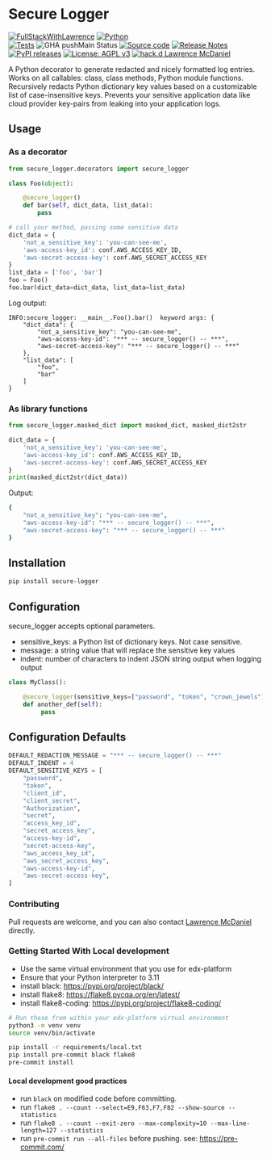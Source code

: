 # Secure Logger

[![FullStackWithLawrence](https://a11ybadges.com/badge?text=FullStackWithLawrence&badgeColor=orange&logo=youtube&logoColor=282828)](https://www.youtube.com/@FullStackWithLawrence)
[![Python](https://a11ybadges.com/badge?logo=python)](https://www.python.org/)<br>
[![Tests](https://github.com/FullStackWithLawrence/secure-logger/actions/workflows/tests.yml/badge.svg)](https://github.com/FullStackWithLawrence/secure-logger/actions)
![GHA pushMain Status](https://img.shields.io/github/actions/workflow/status/FullStackWithLawrence/secure-logger/pushMain.yml?branch=main)
[![Source
code](https://img.shields.io/static/v1?logo=github&label=Git&style=flat-square&color=brightgreen&message=Source%20code)](https://github.com/FullStackWithLawrence/secure-logger)
[![Release Notes](https://img.shields.io/github/release/FullStackWithLawrence/secure-logger)](https://github.com/FullStackWithLawrence/secure-logger/releases)
[![PyPI
releases](https://img.shields.io/pypi/v/secure-logger?logo=python&logoColor=white)](https://pypi.org/project/secure-logger)
[![License: AGPL
v3](https://img.shields.io/badge/License-AGPL_v3-blue.svg)](https://www.gnu.org/licenses/agpl-3.0)
[![hack.d Lawrence
McDaniel](https://img.shields.io/badge/hack.d-Lawrence%20McDaniel-orange.svg)](https://lawrencemcdaniel.com)

A Python decorator to generate redacted and nicely formatted log
entries. Works on all callables: class, class methods, Python module
functions. Recursively redacts Python dictionary key values based on a
customizable list of case-insensitive keys. Prevents your sensitive
application data like cloud provider key-pairs from leaking into your
application logs.

## Usage

### As a decorator

``` python
from secure_logger.decorators import secure_logger

class Foo(object):

    @secure_logger()
    def bar(self, dict_data, list_data):
        pass

# call your method, passing some sensitive data
dict_data = {
    'not_a_sensitive_key': 'you-can-see-me',
    'aws-access-key_id': conf.AWS_ACCESS_KEY_ID,
    'aws-secret-access-key': conf.AWS_SECRET_ACCESS_KEY
}
list_data = ['foo', 'bar']
foo = Foo()
foo.bar(dict_data=dict_data, list_data=list_data)
```

Log output:

``` log
INFO:secure_logger: __main__.Foo().bar()  keyword args: {
    "dict_data": {
        "not_a_sensitive_key": "you-can-see-me",
        "aws-access-key-id": "*** -- secure_logger() -- ***",
        "aws-secret-access-key": "*** -- secure_logger() -- ***"
    },
    "list_data": [
        "foo",
        "bar"
    ]
}
```

### As library functions

``` python
from secure_logger.masked_dict import masked_dict, masked_dict2str

dict_data = {
    'not_a_sensitive_key': 'you-can-see-me',
    'aws-access-key_id': conf.AWS_ACCESS_KEY_ID,
    'aws-secret-access-key': conf.AWS_SECRET_ACCESS_KEY
}
print(masked_dict2str(dict_data))
```

Output:

``` bash
{
    "not_a_sensitive_key": "you-can-see-me",
    "aws-access-key-id": "*** -- secure_logger() -- ***",
    "aws-secret-access-key": "*** -- secure_logger() -- ***"
}
```

## Installation

``` bash
pip install secure-logger
```

## Configuration

secure_logger accepts optional parameters.

-   sensitive_keys: a Python list of dictionary keys. Not case
    sensitive.
-   message: a string value that will replace the sensitive key values
-   indent: number of characters to indent JSON string output when
    logging output

``` python
class MyClass():

    @secure_logger(sensitive_keys=["password", "token", "crown_jewels"], message="***", indent=4)
    def another_def(self):
         pass
```

## Configuration Defaults

``` python
DEFAULT_REDACTION_MESSAGE = "*** -- secure_logger() -- ***"
DEFAULT_INDENT = 4
DEFAULT_SENSITIVE_KEYS = [
    "password",
    "token",
    "client_id",
    "client_secret",
    "Authorization",
    "secret",
    "access_key_id",
    "secret_access_key",
    "access-key-id",
    "secret-access-key",
    "aws_access_key_id",
    "aws_secret_access_key",
    "aws-access-key-id",
    "aws-secret-access-key",
]
```

### Contributing

Pull requests are welcome, and you can also contact [Lawrence
McDaniel](https://lawrencemcdaniel.com/contact) directly.

### Getting Started With Local development

-   Use the same virtual environment that you use for edx-platform
-   Ensure that your Python interpreter to 3.11
-   install black: <https://pypi.org/project/black/>
-   install flake8: <https://flake8.pycqa.org/en/latest/>
-   install flake8-coding: <https://pypi.org/project/flake8-coding/>

``` bash
# Run these from within your edx-platform virtual environment
python3 -m venv venv
source venv/bin/activate

pip install -r requirements/local.txt
pip install pre-commit black flake8
pre-commit install
```

#### Local development good practices

-   run `black` on modified code before committing.
-   run
    `flake8 . --count --select=E9,F63,F7,F82 --show-source --statistics`
-   run
    `flake8 . --count --exit-zero --max-complexity=10 --max-line-length=127 --statistics`
-   run `pre-commit run --all-files` before pushing. see:
    <https://pre-commit.com/>
